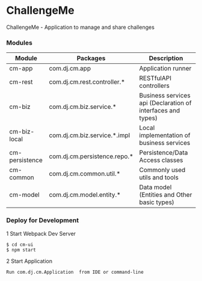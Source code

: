 # ChallengeMe
ChallengeMe - Application to manage and share challenges


### Modules

| Module | Packages | Description |
| --- | --- | --- |
| cm-app | com.dj.cm.app | Application runner |
| cm-rest | com.dj.cm.rest.controller.* | RESTfulAPI controllers |
| cm-biz | com.dj.cm.biz.service.* | Business services api (Declaration of interfaces and types) |
| cm-biz-local | com.dj.cm.biz.service.*.impl | Local implementation of business services |
| cm-persistence | com.dj.cm.persistence.repo.* | Persistence/Data Access classes |
| cm-common | com.dj.cm.common.util.* | Commonly used utils and tools |
| cm-model | com.dj.cm.model.entity.* | Data model (Entities and Other basic types) |

### Deploy for Development

1 Start Webpack Dev Server
```
$ cd cm-ui
$ npm start
```

2 Start Application
```
Run com.dj.cm.Application  from IDE or command-line
```
